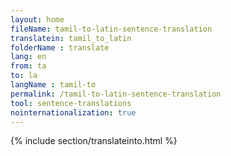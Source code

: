 ```yaml
---
layout: home
fileName: tamil-to-latin-sentence-translation
translatein: tamil_to_latin
folderName : translate
lang: en
from: ta
to: la
langName : tamil-to
permalink: /tamil-to-latin-sentence-translation
tool: sentence-translations
nointernationalization: true
---
```

{% include section/translateinto.html %}
